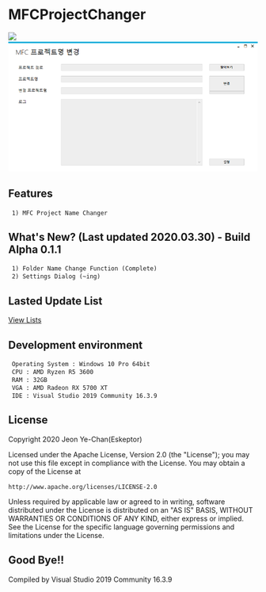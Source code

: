 # MFCProjectChanger
[![](https://img.shields.io/badge/license-Apache%202-blue.svg)](http://www.apache.org/licenses/LICENSE-2.0)
![homepage](./Preview/Shot1.png)
## Features
```
 1) MFC Project Name Changer
```
## What's New? (Last updated 2020.03.30) - Build Alpha 0.1.1
```
 1) Folder Name Change Function (Complete)
 2) Settings Dialog (~ing)
```
## Lasted Update List
[View Lists](./UPDATE.md)

## Development environment
```
 Operating System : Windows 10 Pro 64bit
 CPU : AMD Ryzen R5 3600
 RAM : 32GB
 VGA : AMD Radeon RX 5700 XT
 IDE : Visual Studio 2019 Community 16.3.9
```

## License
Copyright 2020 Jeon Ye-Chan(Eskeptor)

Licensed under the Apache License, Version 2.0 (the "License");
you may not use this file except in compliance with the License.
You may obtain a copy of the License at
```
http://www.apache.org/licenses/LICENSE-2.0
```
Unless required by applicable law or agreed to in writing, software
distributed under the License is distributed on an "AS IS" BASIS,
WITHOUT WARRANTIES OR CONDITIONS OF ANY KIND, either express or implied.
See the License for the specific language governing permissions and
limitations under the License.
## Good Bye!!
Compiled by Visual Studio 2019 Community 16.3.9
